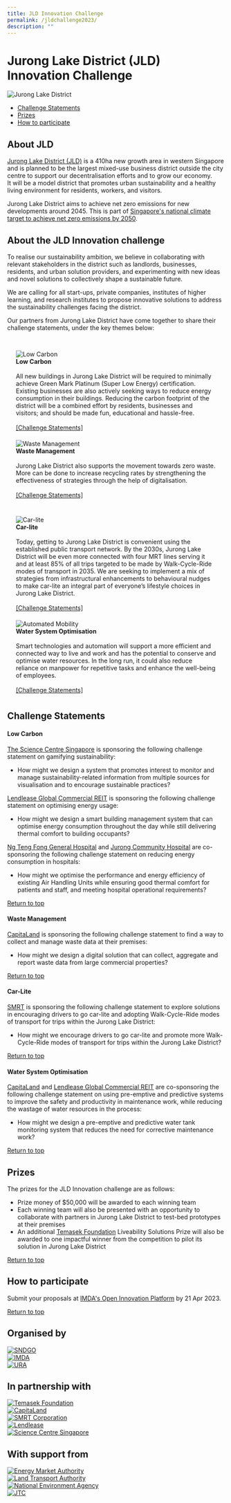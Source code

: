 ```yaml
---
title: JLD Innovation Challenge
permalink: /jldchallenge2023/
description: ""
---
```

# Jurong Lake District (JLD) Innovation Challenge
![Jurong Lake District](/images/JLD/Jurong%20Lake%20District.jpeg)

* [Challenge Statements](/jldchallenge2023/#about_the_JLD_innovation_challenge)
*  [Prizes]()
*  [How to participate]()

## About JLD

[Jurong Lake District (JLD)](https://www.jld.gov.sg/) is a 410ha new growth area in western Singapore and is planned to be the largest mixed-use business district outside the city centre to support our decentralisation efforts and to grow our economy. It will be a model district that promotes urban sustainability and a healthy living environment for residents, workers, and visitors.  
  
Jurong Lake District aims to achieve net zero emissions for new developments around 2045. This is part of [Singapore's national climate target to achieve net zero emissions by 2050](https://www.nccs.gov.sg/media/press-releases/singapore-commits-to-achieve-net-zero/). 

## About the JLD Innovation challenge

To realise our sustainability ambition, we believe in collaborating with relevant stakeholders in the district such as landlords, businesses, residents, and urban solution providers, and experimenting with new ideas and novel solutions to collectively shape a sustainable future.

We are calling for all start-ups, private companies, institutes of higher learning, and research institutes to propose innovative solutions to address the sustainability challenges facing the district.

Our partners from Jurong Lake District have come together to share their challenge statements, under the key themes below:

<div class="row" style="padding: 20px 0px 0px 0px;">

<div class="col" style="padding: 10px 20px 10px 20px;">
<img src="/images/JLD/JLD-Low-Carbon.jpg" alt="Low Carbon"><br><div class="header"><b>Low Carbon</b></div><br>All new buildings in Jurong Lake District will be required to minimally achieve Green Mark Platinum (Super Low Energy) certification. Existing businesses are also actively seeking ways to reduce energy consumption in their buildings. Reducing the carbon footprint of the district will be a combined effort by residents, businesses and visitors; and should be made fun, educational and hassle-free.<br><br><a href="">[Challenge Statements]</a></div>
	
<div class="col" style="padding: 10px 20px 10px 20px;">
<img src="/images/JLD/JLD-Waste-Management.jpg" alt="Waste Management"><br><div class="header"><b>Waste Management</b></div><br>Jurong Lake District also supports the movement towards zero waste. More can be done to increase recycling rates by strengthening the effectiveness of strategies through the help of digitalisation.<br><br><a href="">[Challenge Statements]</a></div>

</div>

<div class="row" style="padding: 20px 0px 0px 0px;">

<div class="col" style="padding: 10px 20px 10px 20px;">
<img src="/images/JLD/JLD-Car-Lite.jpg" alt="Car-lite"><br><div class="header"><b>Car-lite</b></div><br>Today, getting to Jurong Lake District is convenient using the established public transport network. By the 2030s, Jurong Lake District will be even more connected with four MRT lines serving it and at least 85% of all trips targeted to be made by Walk-Cycle-Ride modes of transport in 2035. We are seeking to implement a mix of strategies from infrastructural enhancements to behavioural nudges to make car-lite an integral part of everyone’s lifestyle choices in Jurong Lake District.<br><br><a href="">[Challenge Statements]</a></div>
	
<div class="col" style="padding: 10px 20px 10px 20px;">
<img src="/images/JLD/JLD-Automated-Mobility.jpg" alt="Automated Mobility"><br><div class="header"><b>Water System Optimisation</b></div><br>Smart technologies and automation will support a more efficient and connected way to live and work and has the potential to conserve and optimise water resources. In the long run, it could also reduce reliance on manpower for repetitive tasks and enhance the well-being of employees.<br><br><a href="">[Challenge Statements]</a></div>

</div>

## Challenge Statements

#### Low Carbon

[The Science Centre Singapore]() is sponsoring the following challenge statement on gamifying sustainability:

* How might we design a system that promotes interest to monitor and manage sustainability-related information from multiple sources for visualisation and to encourage sustainable practices?

[Lendlease Global Commercial REIT]() is sponsoring the following challenge statement on optimising energy usage: 

* How might we design a smart building management system that can optimise energy consumption throughout the day while still delivering thermal comfort to building occupants?

[Ng Teng Fong General Hospital]() and [Jurong Community Hospital]() are co-sponsoring the following challenge statement on reducing energy consumption in hospitals:

* How might we optimise the performance and energy efficiency of existing Air Handling Units while ensuring good thermal comfort for patients and staff, and meeting hospital operational requirements?

[Return to top](#transforming-singapore-through-technology)

#### Waste Management

[CapitaLand]() is sponsoring the following challenge statement to find a way to collect and manage waste data at their premises:

* How might we design a digital solution that can collect, aggregate and report waste data from large commercial properties?

[Return to top](#transforming-singapore-through-technology)

#### Car-Lite

[SMRT]() is sponsoring the following challenge statement to explore solutions in encouraging drivers to go car-lite and adopting Walk-Cycle-Ride modes of transport for trips within the Jurong Lake District:

* How might we encourage drivers to go car-lite and promote more Walk-Cycle-Ride modes of transport for trips within the Jurong Lake District?

[Return to top](#transforming-singapore-through-technology)

#### Water System Optimisation

[CapitaLand]() and [Lendlease Global Commercial REIT]() are co-sponsoring the following challenge statement on using pre-emptive and predictive systems to improve the safety and productivity in maintenance work, while reducing the wastage of water resources in the process:

* How might we design a pre-emptive and predictive water tank monitoring system that reduces the need for corrective maintenance work?

[Return to top](#transforming-singapore-through-technology)

## Prizes

The prizes for the JLD Innovation challenge are as follows:

* Prize money of $50,000 will be awarded to each winning team
* Each winning team will also be presented with an opportunity to collaborate with partners in Jurong Lake District to test-bed prototypes at their premises
* An additional [Temasek Foundation](https://www.temasekfoundation.org.sg/) Liveability Solutions Prize will also be awarded to one impactful winner from the competition to pilot its solution in Jurong Lake District

[Return to top](#transforming-singapore-through-technology)

## How to participate

Submit your proposals at [IMDA's Open Innovation Platform](https://www.openinnovation.sg/imda) by 21 Apr 2023.

[Return to top](#transforming-singapore-through-technology)



## Organised by

<div class="row">

<div class="col"><a href="https://www.smartnation.gov.sg/" target="new"><img src="/images/JLD/JLD-Logos-SNDGO.jpeg" alt="SNDGO" title="SNDGO"/></a></div>

<div class="col"><a href="https://www.imda.gov.sg/" target="new"><img src="/images/JLD/JLD-Logos-IMDA.jpeg" alt="IMDA" title="IMDA"/></a></div>
	
<div class="col"><a href="https://www.ura.gov.sg/" target="new"><img src="/images/JLD/JLD-Logos-URA.jpeg" alt="URA" title="URA"/></a></div>

</div>

## In partnership with

<div class="row">

<div class="col"><a href="https://www.temasekfoundation.org.sg/" target="new"><img src="/images/JLD/JLD-Logos-Temasek.jpeg" alt="Temasek Foundation" title="Temasek Foundation"/></a></div>
	
<div class="col"><a href="https://www.capitaland.com/" target="new"><img src="/images/JLD/JLD-Logos-Capitaland.jpeg" alt="CapitaLand" title="CapitaLand"/></a></div>

<div class="col"><a href="https://www.smrt.com.sg/" target="new"><img src="/images/JLD/JLD-Logos-SMRT.jpeg" alt="SMRT Corporation" title="SMRT Corporation"/></a></div>

</div>
	
<div class="row">	

<div class="col"><a href="https://www.lendlease.com/sg/" target="new"><img src="/images/JLD/JLD-Logos-Lendlease.jpeg" alt="Lendlease" title="Lendlease"/></a></div>
	
<div class="col"><a href="https://www.science.edu.sg/" target="new"><img src="/images/JLD/JLD-Logos-SC.jpeg" alt="Science Centre Singapore" title="Science Centre Singapore"/></a></div>

<div class="col"></div>
	
</div>

## With support from

<div class="row">

<div class="col"><a href="https://www.ema.gov.sg/" target="new"><img src="/images/JLD/JLD-Logos-EMA.jpeg" alt="Energy Market Authority" title="Energy Market Authority"/></a></div>
	
<div class="col"><a href="https://www.lta.gov.sg/" target="new"><img src="/images/JLD/JLD-Logos-LTA.jpeg" alt="Land Transport Authority" title="Land Transport Authority"/></a></div>

<div class="col"><a href="https://www.nea.gov.sg/" target="new"><img src="/images/JLD/JLD-Logos-NEA.jpeg" alt="National Environment Agency" title="National Environment Agency"/></a></div>

</div>

<div class="row">

<div class="col"><a href="https://www.jtc.gov.sg/" target="new"><img src="/images/JLD/JLD-Logos-JTC.jpeg" alt="JTC" title="JTC"/></a></div>
	
<div class="col"></div>

<div class="col"></div>
	
</div>